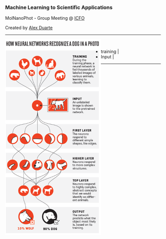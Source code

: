 
### Machine Learning to Scientific Applications

MolNanoPhot  - Group Meeting @ [ICFO](https://www.icfo.es)  

Created by [Alex Duarte](https://github.com/leaxp)

---

<img src="assets/image/dog_chart.png" width=310 align=left>

<br> 

- training |
- Input |

---
